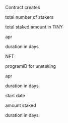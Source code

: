 Contract creates

total number of stakers

total staked amount in TINY

apr

duration in days

NFT

programID for unstaking

apr

duration in days

start date

amount staked

duration in days

